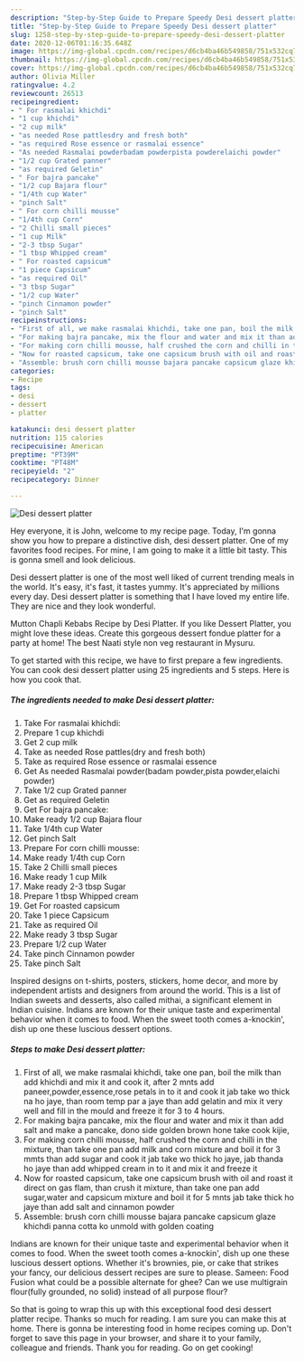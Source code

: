 ```yaml
---
description: "Step-by-Step Guide to Prepare Speedy Desi dessert platter"
title: "Step-by-Step Guide to Prepare Speedy Desi dessert platter"
slug: 1258-step-by-step-guide-to-prepare-speedy-desi-dessert-platter
date: 2020-12-06T01:16:35.648Z
image: https://img-global.cpcdn.com/recipes/d6cb4ba46b549858/751x532cq70/desi-dessert-platter-recipe-main-photo.jpg
thumbnail: https://img-global.cpcdn.com/recipes/d6cb4ba46b549858/751x532cq70/desi-dessert-platter-recipe-main-photo.jpg
cover: https://img-global.cpcdn.com/recipes/d6cb4ba46b549858/751x532cq70/desi-dessert-platter-recipe-main-photo.jpg
author: Olivia Miller
ratingvalue: 4.2
reviewcount: 26513
recipeingredient:
- " For rasmalai khichdi"
- "1 cup khichdi"
- "2 cup milk"
- "as needed Rose pattlesdry and fresh both"
- "as required Rose essence or rasmalai essence"
- "As needed Rasmalai powderbadam powderpista powderelaichi powder"
- "1/2 cup Grated panner"
- "as required Geletin"
- " For bajra pancake"
- "1/2 cup Bajara flour"
- "1/4th cup Water"
- "pinch Salt"
- " For corn chilli mousse"
- "1/4th cup Corn"
- "2 Chilli small pieces"
- "1 cup Milk"
- "2-3 tbsp Sugar"
- "1 tbsp Whipped cream"
- " For roasted capsicum"
- "1 piece Capsicum"
- "as required Oil"
- "3 tbsp Sugar"
- "1/2 cup Water"
- "pinch Cinnamon powder"
- "pinch Salt"
recipeinstructions:
- "First of all, we make rasmalai khichdi, take one pan, boil the milk than add khichdi and mix it and cook it, after 2 mnts add paneer,powder,essence,rose petals in to it and cook it jab take wo thick na ho jaye, than room temp par a jaye than add gelatin and mix it very well and fill in the mould and freeze it for 3 to 4 hours."
- "For making bajra pancake, mix the flour and water and mix it than add salt and make a pancake, dono side golden brown hone take cook kijie,"
- "For making corn chilli mousse, half crushed the corn and chilli in the mixture, than take one pan add milk and corn mixture and boil it for 3 mmts than add sugar and cook it jab take wo thick ho jaye, jab thanda ho jaye than add whipped cream in to it and mix it and freeze it"
- "Now for roasted capsicum, take one capsicum brush with oil and roast it direct on gas flam, than crush it mixture, than take one pan add sugar,water and capsicum mixture and boil it for 5 mnts jab take thick ho jaye than add salt and cinnamon powder"
- "Assemble: brush corn chilli mousse bajara pancake capsicum glaze khichdi panna cotta ko unmold with golden coating"
categories:
- Recipe
tags:
- desi
- dessert
- platter

katakunci: desi dessert platter 
nutrition: 115 calories
recipecuisine: American
preptime: "PT39M"
cooktime: "PT48M"
recipeyield: "2"
recipecategory: Dinner

---
```



![Desi dessert platter](https://img-global.cpcdn.com/recipes/d6cb4ba46b549858/751x532cq70/desi-dessert-platter-recipe-main-photo.jpg)

Hey everyone, it is John, welcome to my recipe page. Today, I'm gonna show you how to prepare a distinctive dish, desi dessert platter. One of my favorites food recipes. For mine, I am going to make it a little bit tasty. This is gonna smell and look delicious.

Desi dessert platter is one of the most well liked of current trending meals in the world. It's easy, it's fast, it tastes yummy. It's appreciated by millions every day. Desi dessert platter is something that I have loved my entire life. They are nice and they look wonderful.

Mutton Chapli Kebabs Recipe by Desi Platter. If you like Dessert Platter, you might love these ideas. Create this gorgeous dessert fondue platter for a party at home! The best Naati style non veg restaurant in Mysuru.


To get started with this recipe, we have to first prepare a few ingredients. You can cook desi dessert platter using 25 ingredients and 5 steps. Here is how you cook that.

<!--inarticleads1-->

##### The ingredients needed to make Desi dessert platter:

1. Take  For rasmalai khichdi:
1. Prepare 1 cup khichdi
1. Get 2 cup milk
1. Take as needed Rose pattles(dry and fresh both)
1. Take as required Rose essence or rasmalai essence
1. Get As needed Rasmalai powder(badam powder,pista powder,elaichi powder)
1. Take 1/2 cup Grated panner
1. Get as required Geletin
1. Get  For bajra pancake:
1. Make ready 1/2 cup Bajara flour
1. Take 1/4th cup Water
1. Get pinch Salt
1. Prepare  For corn chilli mousse:
1. Make ready 1/4th cup Corn
1. Take 2 Chilli small pieces
1. Make ready 1 cup Milk
1. Make ready 2-3 tbsp Sugar
1. Prepare 1 tbsp Whipped cream
1. Get  For roasted capsicum
1. Take 1 piece Capsicum
1. Take as required Oil
1. Make ready 3 tbsp Sugar
1. Prepare 1/2 cup Water
1. Take pinch Cinnamon powder
1. Take pinch Salt


Inspired designs on t-shirts, posters, stickers, home decor, and more by independent artists and designers from around the world. This is a list of Indian sweets and desserts, also called mithai, a significant element in Indian cuisine. Indians are known for their unique taste and experimental behavior when it comes to food. When the sweet tooth comes a-knockin&#39;, dish up one these luscious dessert options. 

<!--inarticleads2-->

##### Steps to make Desi dessert platter:

1. First of all, we make rasmalai khichdi, take one pan, boil the milk than add khichdi and mix it and cook it, after 2 mnts add paneer,powder,essence,rose petals in to it and cook it jab take wo thick na ho jaye, than room temp par a jaye than add gelatin and mix it very well and fill in the mould and freeze it for 3 to 4 hours.
1. For making bajra pancake, mix the flour and water and mix it than add salt and make a pancake, dono side golden brown hone take cook kijie,
1. For making corn chilli mousse, half crushed the corn and chilli in the mixture, than take one pan add milk and corn mixture and boil it for 3 mmts than add sugar and cook it jab take wo thick ho jaye, jab thanda ho jaye than add whipped cream in to it and mix it and freeze it
1. Now for roasted capsicum, take one capsicum brush with oil and roast it direct on gas flam, than crush it mixture, than take one pan add sugar,water and capsicum mixture and boil it for 5 mnts jab take thick ho jaye than add salt and cinnamon powder
1. Assemble: brush corn chilli mousse bajara pancake capsicum glaze khichdi panna cotta ko unmold with golden coating


Indians are known for their unique taste and experimental behavior when it comes to food. When the sweet tooth comes a-knockin&#39;, dish up one these luscious dessert options. Whether it&#39;s brownies, pie, or cake that strikes your fancy, our delicious dessert recipes are sure to please. Sameen: Food Fusion what could be a possible alternate for ghee? Can we use multigrain flour(fully grounded, no solid) instead of all purpose flour? 

So that is going to wrap this up with this exceptional food desi dessert platter recipe. Thanks so much for reading. I am sure you can make this at home. There is gonna be interesting food in home recipes coming up. Don't forget to save this page in your browser, and share it to your family, colleague and friends. Thank you for reading. Go on get cooking!
